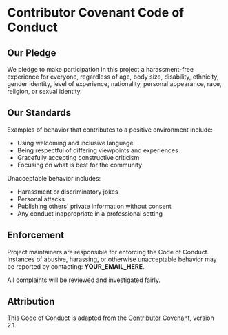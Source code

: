 # Contributor Covenant Code of Conduct
## Our Pledge
We pledge to make participation in this project a harassment-free experience for everyone, regardless of age, body size, disability, ethnicity, gender identity, level of experience, nationality, personal appearance, race, religion, or sexual identity.

## Our Standards
Examples of behavior that contributes to a positive environment include:
- Using welcoming and inclusive language  
- Being respectful of differing viewpoints and experiences  
- Gracefully accepting constructive criticism  
- Focusing on what is best for the community  

Unacceptable behavior includes:
- Harassment or discriminatory jokes  
- Personal attacks  
- Publishing others' private information without consent  
- Any conduct inappropriate in a professional setting  

## Enforcement
Project maintainers are responsible for enforcing the Code of Conduct.  
Instances of abusive, harassing, or otherwise unacceptable behavior may be reported by contacting: **YOUR_EMAIL_HERE**.  

All complaints will be reviewed and investigated fairly.  

## Attribution
This Code of Conduct is adapted from the [Contributor Covenant](https://www.contributor-covenant.org), version 2.1.
